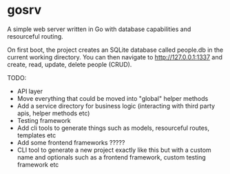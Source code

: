 # gosrv

A simple web server written in Go with database capabilities and resourceful routing.

On first boot, the project creates an SQLite database called people.db in the current working directory. You can then navigate to http://127.0.0.1:1337 and create, read, update, delete people (CRUD).

TODO:
- API layer
- Move everything that could be moved into "global" helper methods
- Add a service directory for business logic (interacting with third party apis, helper methods etc)
- Testing framework
- Add cli tools to generate things such as models, resourceful routes, templates etc
- Add some frontend frameworks ?????
- CLI tool to generate a new project exactly like this but with a custom name and optionals such as a frontend framework, custom testing framework etc
